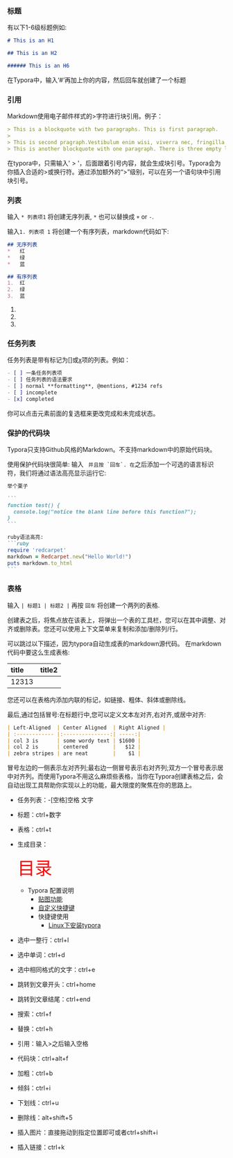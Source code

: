
### 标题

有以下1-6级标题例如:

```markdown
# This is an H1

## This is an H2

###### This is an H6
```

在Typora中，输入‘#’再加上你的内容，然后回车就创建了一个标题

### 引用

Markdown使用电子邮件样式的>字符进行块引用。例子：

```markdown
> This is a blockquote with two paragraphs. This is first paragraph.
>
> This is second pragraph.Vestibulum enim wisi, viverra nec, fringilla in, laoreet vitae, risus.
> This is another blockquote with one paragraph. There is three empty line to seperate two blockquote.
```

在typora中，只需输入' > '，后面跟着引号内容，就会生成块引号。Typora会为你插入合适的>或换行符。通过添加额外的“>”级别，可以在另一个语句块中引用块引号。



### 列表

输入 `* 列表项1` 将创建无序列表, `*` 也可以替换成 `+` or `-`.

输入`1. 列表项 1` 将创建一个有序列表，markdown代码如下:

```markdown
## 无序列表
*   红
*   绿
*   蓝

## 有序列表
1.  红
2.  绿
3.  蓝
```

1. 
1.  
1. 

### 任务列表

任务列表是带有标记为[]或[x](https://www.jianshu.com/p/不完整或完整)项的列表。例如：

```markdown
- [ ] 一条任务列表项
- [ ] 任务列表的语法要求
- [ ] normal **formatting**, @mentions, #1234 refs
- [ ] incomplete
- [x] completed
```

你可以点击元素前面的复选框来更改完成和未完成状态。

### 保护的代码块

Typora只支持Github风格的Markdown。不支持markdown中的原始代码块。

使用保护代码块很简单: 输入 ``` 并且按 `回车`. 在```之后添加一个可选的语言标识符，我们将通过语法高亮显示运行它:

~~~markdown
举个栗子

```
function test() {
  console.log("notice the blank line before this function?");
}
```

ruby语法高亮:
```ruby
require 'redcarpet'
markdown = Redcarpet.new("Hello World!")
puts markdown.to_html
```
~~~

### 表格

输入 `| 标题1 | 标题2 |` 再按 `回车` 将创建一个两列的表格.

创建表之后，将焦点放在该表上，将弹出一个表的工具栏，您可以在其中调整、对齐或删除表。您还可以使用上下文菜单来复制和添加/删除列/行。

可以跳过以下描述，因为typora自动生成表的markdown源代码。
 在markdown代码中要这么生成表格:

| title | title2 |
| :---- | ------ |
| 12313 |        |

您还可以在表格内添加内联的标记，如链接、粗体、斜体或删除线。

最后,通过包括冒号:在标题行中,您可以定义文本左对齐,右对齐,或居中对齐:

```markdown
| Left-Aligned  | Center Aligned  | Right Aligned |
| :------------ |:---------------:| -----:|
| col 3 is      | some wordy text | $1600 |
| col 2 is      | centered        |   $12 |
| zebra stripes | are neat        |    $1 |
```

冒号左边的一侧表示左对齐列;最右边一侧冒号表示右对齐列;双方一个冒号表示居中对齐列。而使用Typora不用这么麻烦些表格，当你在Typora创建表格之后，会自动出现工具帮助你实现以上的功能，最大限度的聚焦在你的思路上。

- 任务列表：-[空格]空格 文字

- 标题：ctrl+数字

- 表格：ctrl+t

- 生成目录：

  <span style="color:red;font-size:40px">目录</span>

  - Typora 配置说明
    - [贴图功能](https://www.bbsmax.com/A/xl56KmXxdr/#贴图功能)
    - [自定义快捷键](https://www.bbsmax.com/A/xl56KmXxdr/#自定义快捷键)
    - 快捷键使用
      - [Linux下安装typora](https://www.bbsmax.com/A/xl56KmXxdr/#linux下安装typora)

- 选中一整行：ctrl+l

- 选中单词：ctrl+d

- 选中相同格式的文字：ctrl+e

- 跳转到文章开头：ctrl+home

- 跳转到文章结尾：ctrl+end

- 搜索：ctrl+f

- 替换：ctrl+h

- 引用：输入>之后输入空格

- 代码块：ctrl+alt+f

- 加粗：ctrl+b

- 倾斜：ctrl+i

- 下划线：ctrl+u

- 删除线：alt+shift+5

- 插入图片：直接拖动到指定位置即可或者ctrl+shift+i

- 插入链接：ctrl+k

